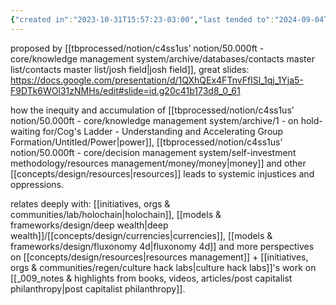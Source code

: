 ```yaml
---
{"created in":"2023-10-31T15:57:23-03:00","last tended to":"2024-09-04T14:34:27-03:00","tags":["concept","metacrisis","design","economics","🌱"],"created":"2023-10-31T15:57:23.463-03:00","updated":"2025-04-05T14:51:28.920-03:00","dg-publish":true,"notestage":["🌱"],"relevancescore":97,"permalink":"/concepts/design/flow-crisis/","dgPassFrontmatter":true}
---
```


proposed by [[tbprocessed/notion/c4ss1us’ notion/50.000ft - core/knowledge management system/archive/databases/contacts master list/contacts master list/josh field\|josh field]], great slides:
https://docs.google.com/presentation/d/1QXhQEx4FTnvFfISl_1qj_1Yja5-F9DTk6WOl31zNMHs/edit#slide=id.g20c41b173d8_0_61

how the inequity and accumulation of [[tbprocessed/notion/c4ss1us’ notion/50.000ft - core/knowledge management system/archive/1 - on hold-waiting for/Cog's Ladder - Understanding and Accelerating Group Formation/Untitled/Power\|power]], [[tbprocessed/notion/c4ss1us’ notion/50.000ft - core/decision management system/self-investment methodology/resources management/money/money\|money]] and other [[concepts/design/resources\|resources]] leads to systemic injustices and oppressions.

relates deeply with: [[initiatives, orgs & communities/lab/holochain\|holochain]], [[models & frameworks/design/deep wealth\|deep wealth]]/[[concepts/design/currencies\|currencies]], [[models & frameworks/design/fluxonomy 4d\|fluxonomy 4d]] and more perspectives on [[concepts/design/resources\|resources management]] + [[initiatives, orgs & communities/regen/culture hack labs\|culture hack labs]]'s work on [[_009_notes & highlights from books, videos, articles/post capitalist philanthropy\|post capitalist philanthropy]].